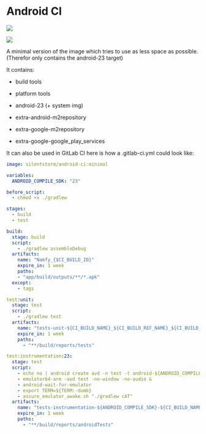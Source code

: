 # Android CI

[![](https://images.microbadger.com/badges/image/silentstorm/android-ci:minimal.svg)](https://microbadger.com/images/silentstorm/android-ci:minimal "Get your own image badge on microbadger.com")

[![](https://images.microbadger.com/badges/version/silentstorm/android-ci:minimal.svg)](https://microbadger.com/images/silentstorm/android-ci:minimal "Get your own version badge on microbadger.com")

A minimal version of the image which tries to use as less space as possible.
(Therefor only contains the android-23 target)

It contains:
 - build tools
 - platform tools

 - android-23 (+ system img)

 - extra-android-m2repository
 - extra-google-m2repository
 - extra-google-google_play_services

It can also be used in GitLab CI here is how a .gitlab-ci.yml  could look like:

```YAML
image: silentstorm/android-ci:minimal

variables:
  ANDROID_COMPILE_SDK: "23"

before_script:
  - chmod +x ./gradlew

stages:
  - build
  - test

build:
  stage: build
  script:
    - ./gradlew assembleDebug
  artifacts:
    name: "Namfy_{$CI_BUILD_ID}"
    expire_in: 1 week
    paths:
    - "app/build/outputs/**/*.apk"
  except:
    - tags

test:unit:
  stage: test
  script:
    - ./gradlew test
  artifacts:
    name: "tests-unit-${CI_BUILD_NAME}_${CI_BUILD_REF_NAME}_${CI_BUILD_REF}"
    expire_in: 1 week
    paths:
      - "**/build/reports/tests"

test:instrumentation:23:
  stage: test
  script:
    - echo no | android create avd -n test -t android-${ANDROID_COMPILE_SDK} --abi google_apis/armeabi-v7a
    - emulator64-arm -avd test -no-window -no-audio &
    - android-wait-for-emulator
    - export TERM=${TERM:-dumb}
    - assure_emulator_awake.sh "./gradlew cAT"
  artifacts:
    name: "tests-instrumentation-${ANDROID_COMPILE_SDK}-${CI_BUILD_NAME}"
    expire_in: 1 week
    paths:
      - "**/build/reports/androidTests"
```
